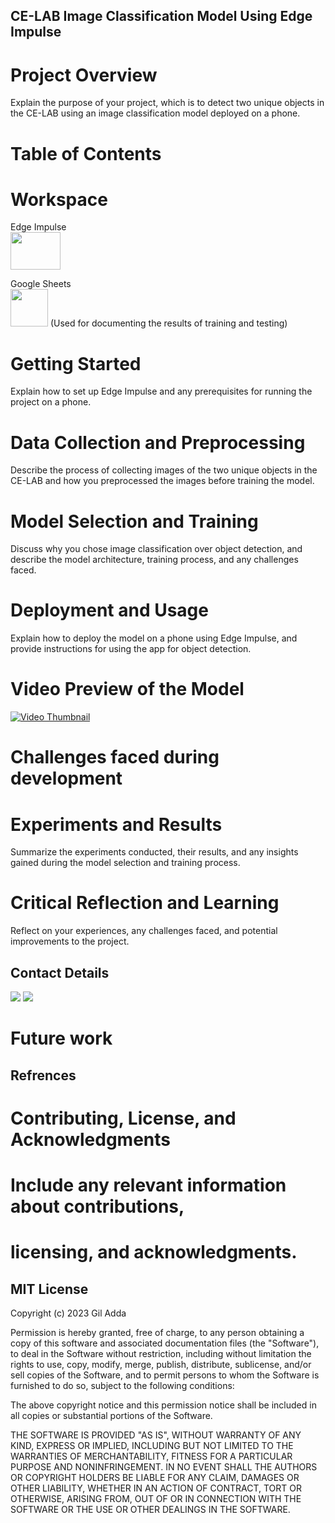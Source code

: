 

## CE-LAB  Image Classification Model Using Edge Impulse

# Project Overview

Explain the purpose of your project, which is to detect two unique objects in the CE-LAB using an image classification model deployed on a phone.


# Table of Contents
# Workspace
Edge Impulse 
<br> <img src="https://www.edge-ai-vision.com/wp-content/uploads/2021/05/logo_edgeimpulse_may_2021.png" width="80" height="60">

Google Sheets <br> <img src="https://www.gstatic.com/images/branding/product/1x/sheets_2020q4_32dp.png" width="60" height="60"> (Used for documenting the results of training and testing)
# Getting Started

Explain how to set up Edge Impulse and any prerequisites for running the project on a phone.

# Data Collection and Preprocessing

Describe the process of collecting images of the two unique objects in the CE-LAB and how you preprocessed the images before training the model.
# Model Selection and Training

Discuss why you chose image classification over object detection, and describe the model architecture, training process, and any challenges faced.

# Deployment and Usage

Explain how to deploy the model on a phone using Edge Impulse, and provide instructions for using the app for object detection.
# Video Preview of the Model 
[![Video Thumbnail](https://img.youtube.com/vi/nQ7Ruwu12t8/0.jpg)](https://www.youtube.com/watch?v=nQ7Ruwu12t8)

# Challenges faced during development
# Experiments and Results

Summarize the experiments conducted, their results, and any insights gained during the model selection and training process.

# Critical Reflection and Learning

Reflect on your experiences, any challenges faced, and potential improvements to the project.

## Contact Details

[<img src="https://img.icons8.com/color/48/000000/gmail.png"/>](mailto:giloo1047@gmail.com)
[<img src="https://img.icons8.com/color/48/000000/linkedin.png"/>](https://www.linkedin.com/in/gil-adda-16385510b/)



# Future work
## Refrences
# Contributing, License, and Acknowledgments

# Include any relevant information about contributions,

# licensing, and acknowledgments.

## MIT License

Copyright (c) 2023 Gil Adda

Permission is hereby granted, free of charge, to any person obtaining a copy
of this software and associated documentation files (the "Software"), to deal
in the Software without restriction, including without limitation the rights
to use, copy, modify, merge, publish, distribute, sublicense, and/or sell
copies of the Software, and to permit persons to whom the Software is
furnished to do so, subject to the following conditions:

The above copyright notice and this permission notice shall be included in
all copies or substantial portions of the Software.

THE SOFTWARE IS PROVIDED "AS IS", WITHOUT WARRANTY OF ANY KIND, EXPRESS OR
IMPLIED, INCLUDING BUT NOT LIMITED TO THE WARRANTIES OF MERCHANTABILITY,
FITNESS FOR A PARTICULAR PURPOSE AND NONINFRINGEMENT. IN NO EVENT SHALL THE
AUTHORS OR COPYRIGHT HOLDERS BE LIABLE FOR ANY CLAIM, DAMAGES OR OTHER
LIABILITY, WHETHER IN AN ACTION OF CONTRACT, TORT OR OTHERWISE, ARISING FROM,
OUT OF OR IN CONNECTION WITH THE SOFTWARE OR THE USE OR OTHER DEALINGS IN
THE SOFTWARE.

